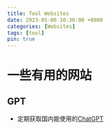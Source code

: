 ```yaml
---
title: Tool Websites
date: 2023-05-06 10:30:00 +0800
categories: [Websites]
tags: [tool]
pin: true
---
```


# 一些有用的网站

## GPT

- 定期获取国内能使用的[ChatGPT](https://xiaoxuan6.github.io/chatgpt-server/)

